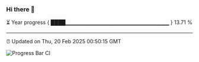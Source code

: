 ### Hi there 👋

⏳ Year progress { ████▁▁▁▁▁▁▁▁▁▁▁▁▁▁▁▁▁▁▁▁▁▁▁▁▁▁ } 13.71 %

---

⏰ Updated on Thu, 20 Feb 2025 00:50:15 GMT

![Progress Bar CI](https://github.com/Shyam-Makwana/GitHub-Actions-Demo/workflows/Progress%20Bar%20CI/badge.svg)
